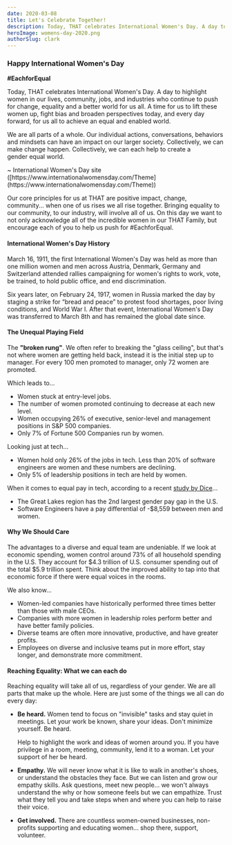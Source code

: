 ```yaml
---
date: 2020-03-08
title: Let's Celebrate Together!
description: Today, THAT celebrates International Women's Day. A day to highlight women in our lives, community, jobs, and industries who continue to push for change, equality and a better world for us all.
heroImage: womens-day-2020.png
authorSlug: clark
---
```



### Happy International Women's Day 

**#EachforEqual**

Today, THAT celebrates International Women's Day. A day to highlight women in our lives, community, jobs, and industries who continue to push for change, equality and a better world for us all. A time for us to lift these women up, fight bias and broaden perspectives today, and every day forward, for us all to achieve an equal and enabled world.

<p class="quote">We are all parts of a whole. Our individual actions, conversations, behaviors and mindsets can have an impact on our larger society. Collectively, we can make change happen. Collectively, we can each help to create a gender equal world.
</p>

<p class="quote">
~ International Women's Day site ([https://www.internationalwomensday.com/Theme](https://www.internationalwomensday.com/Theme))
</p>

Our core principles for us at THAT are positive impact, change, community... when one of us rises we all rise together. Bringing equality to our community, to our industry, will involve all of us. On this day we want to not only acknowledge all of the incredible women in our THAT Family, but encourage each of you to help us push for #EachforEqual.

#### International Women's Day History

March 16, 1911, the first International Women's Day was held as more than one million women and men across Austria, Denmark, Germany and Switzerland attended rallies campaigning for women's rights to work, vote, be trained, to hold public office, and end discrimination.

Six years later, on February 24, 1917, women in Russia marked the day by staging a strike for “bread and peace” to protest food shortages, poor living conditions, and World War I. After that event, International Women's Day was transferred to March 8th and has remained the global date since.

#### The Unequal Playing Field

The **"broken rung"**. We often refer to breaking the "glass ceiling", but that's not where women are getting held back, instead it is the initial step up to manager. For every 100 men promoted to manager, only 72 women are promoted.

Which leads to...

- Women stuck at entry-level jobs.
- The number of women promoted continuing to decrease at each new level.
- Women occupying 26% of executive, senior-level and management positions in S&P 500 companies.
- Only 7% of Fortune 500 Companies run by women.

Looking just at tech...

- Women hold only 26% of the jobs in tech. Less than 20% of software engineers are women and these numbers are declining.
- Only 5% of leadership positions in tech are held by women.

When it comes to equal pay in tech, according to a recent [study by Dice](http://marketing.dice.com/pdf/2020/Dice_Gender_Pay_Gap_In_Tech_Report.pdf)...

- The Great Lakes region has the 2nd largest gender pay gap in the U.S.
- Software Engineers have a pay differential of -\$8,559 between men and women.

#### Why We Should Care

The advantages to a diverse and equal team are undeniable. If we look at economic spending, women control around 73% of all household spending in the U.S. They account for $4.3 trillion of U.S. consumer spending out of the total $5.9 trillion spent. Think about the improved ability to tap into that economic force if there were equal voices in the rooms.

We also know...

- Women-led companies have historically performed three times better than those with male CEOs.
- Companies with more women in leadership roles perform better and have better family policies.
- Diverse teams are often more innovative, productive, and have greater profits.
- Employees on diverse and inclusive teams put in more effort, stay longer, and demonstrate more commitment.

#### Reaching Equality: What we can each do

Reaching equality will take all of us, regardless of your gender. We are all parts that make up the whole. Here are just some of the things we all can do every day:

- **Be heard.** Women tend to focus on "invisible" tasks and stay quiet in meetings. Let your work be known, share your ideas. Don't minimize yourself. Be heard.

  Help to highlight the work and ideas of women around you. If you have privilege in a room, meeting, community, lend it to a woman. Let your support of her be heard.

- **Empathy.** We will never know what it is like to walk in another's shoes, or understand the obstacles they face. But we can listen and grow our empathy skills. Ask questions, meet new people... we won't always understand the why or how someone feels but we can empathize. Trust what they tell you and take steps when and where you can help to raise their voice.
- **Get involved.** There are countless women-owned businesses, non-profits supporting and educating women... shop there, support, volunteer.

